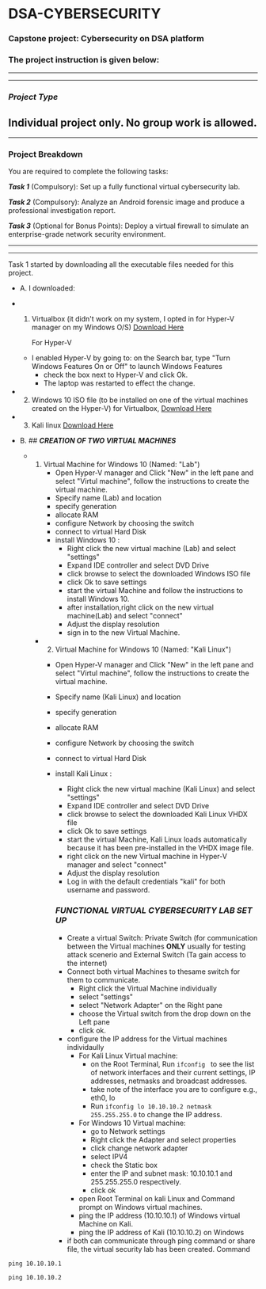 # DSA-CYBERSECURITY
### Capstone project: Cybersecurity on DSA platform
### The project instruction is given below:
---
---

   ### ***Project Type***  
Individual project only. No group work is allowed.
---
---

### Project Breakdown
You are required to complete the following tasks:

***Task 1*** (Compulsory): Set up a fully functional virtual cybersecurity lab.

***Task 2*** (Compulsory): Analyze an Android forensic image and produce a professional investigation report.

***Task 3*** (Optional for Bonus Points): Deploy a virtual firewall to simulate an enterprise-grade network security environment.

---
---
Task 1 started by downloading all the executable files needed for this project.

- A. I downloaded:
- 1. Virtualbox (it didn't work on my system, I opted in for Hyper-V manager on my Windows O/S) [Download Here](https://www.virtualbox.org)


     For Hyper-V


  - I enabled Hyper-V by going to: on the Search bar, type "Turn Windows Features On or Off" to launch Windows Features
     - check the box next to Hyper-V and click Ok.
     - The laptop was restarted to effect the change.
- 2. Windows 10 ISO file (to be installed on one of the virtual machines created on the Hyper-V) for Virtualbox, [Download Here](https://www.microsoft.com/en-us/software-download/windows10)
 - 3. Kali linux [Download Here](https://www.kali.org/get-kali/#kali-platforms)
- B. ## ***CREATION OF TWO VIRTUAL MACHINES***
  - 1. Virtual Machine for Windows 10 (Named: "Lab")
       - Open Hyper-V manager and Click "New" in the left pane and select "Virtul machine", follow the instructions to create the virtual machine.
       - Specify name (Lab) and location
       - specify generation
       - allocate RAM
       - configure Network by choosing the switch
       - connect to virtual Hard Disk
       - install Windows 10 :
          - Right click the new virtual machine (Lab) and select "settings"
          - Expand IDE controller and select DVD Drive
          - click browse to select the downloaded Windows ISO file
          - click Ok to save settings
          - start the virtual Machine and follow the instructions to install Windows 10.
          - after installation,right click on the new virtual machine(Lab) and select "connect"
          - Adjust the display resolution
          - sign in to the new Virtual Machine.
     - 2. Virtual Machine for Windows 10 (Named: "Kali Linux")
       - Open Hyper-V manager and Click "New" in the left pane and select "Virtul machine", follow the instructions to create the virtual machine.
       - Specify name (Kali Linux) and location
       - specify generation
       - allocate RAM
       - configure Network by choosing the switch
       - connect to virtual Hard Disk
       - install Kali Linux :
          - Right click the new virtual machine (Kali Linux) and select "settings"
          - Expand IDE controller and select DVD Drive
          - click browse to select the downloaded Kali Linux VHDX file
          - click Ok to save settings
          - start the virtual Machine, Kali Linux loads automatically because it has been pre-installed in the VHDX image file.
          - right click on the new Virtual machine in Hyper-V manager and select "connect"
          - Adjust the display resolution
          - Log in with the default credentials "kali" for both username and password.
          ### ***FUNCTIONAL VIRTUAL CYBERSECURITY LAB SET UP***
 
     
         - Create a virtual Switch: Private Switch (for communication between the Virtual machines **ONLY** usually for testing attack scenerio and External Switch (Ta gain access to the internet)  
         - Connect both virtual Machines to thesame switch for them to communicate.
           - Right click the Virtual Machine individually
           - select "settings"
           - select "Network Adapter" on the Right pane
           - choose the Virtual switch from the drop down on the Left pane
           - click ok.
         - configure the IP address for the Virtual machines individaully
           - For Kali Linux Virtual machine:
             - on the Root Terminal, Run ``` ifconfig  ```  to see the list of network interfaces and their current settings, IP addresses, netmasks and broadcast addresses.
             - take note of the interface you are to configure e.g., eth0, lo
             - Run ``` ifconfig lo 10.10.10.2 netmask 255.255.255.0 ```  to change the IP address.
           - For Windows 10 Virtual machine:
             - go to Network settings
             - Right click the Adapter and select properties
             - click change network adapter
             - select IPV4
             - check the Static box
             - enter the IP and subnet mask: 10.10.10.1 and 255.255.255.0 respectively.
             - click ok
           - open Root Terminal on kali Linux and Command prompt on Windows virtual machines.
           - ping the IP address (10.10.10.1) of Windows virtual Machine on Kali.
           - ping the IP address of Kali (10.10.10.2) on Windows
         -  if both can communicate through ping command or share file, the virtual security lab has been created.
           Command
 ```
 ping 10.10.10.1

 ```

 ```
 ping 10.10.10.2

 ```




